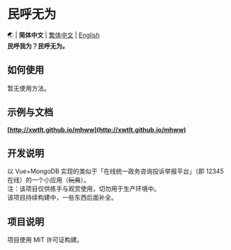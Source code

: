 # 民呼无为
🌏 | **简体中文** | [繁体中文]() | [English]()<br>
**民呼我为？民呼无为。**
## 如何使用
暂无使用方法。
## 示例与文档
**[http://xwtlt.github.io/mhww](http://xwtlt.github.io/mhww)**
## 开发说明
以 Vue+MongoDB 实现的类似于「在线统一政务咨询投诉举报平台」（即 12345 在线）的一个小应用（~~玩具~~）。<br>
注：该项目仅供练手与观赏使用，切勿用于生产环境中。<br>
该项目持续构建中，一些东西后面补全。<br>
## 项目说明
项目使用 MIT 许可证构建。<br>
